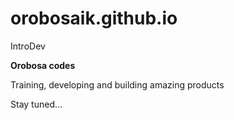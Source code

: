 # orobosaik.github.io
IntroDev


**Orobosa codes**

Training, developing and building amazing products

Stay tuned...

